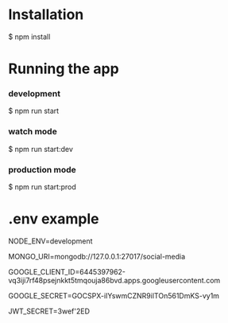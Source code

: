 # Installation
$ npm install

# Running the app
### development
$ npm run start

### watch mode
$ npm run start:dev

### production mode
$ npm run start:prod

# .env example
<p>NODE_ENV=development</p>
<p>MONGO_URI=mongodb://127.0.0.1:27017/social-media</p>
<p>GOOGLE_CLIENT_ID=6445397962-vq3iji7rf48psejnkkt5tmqouja86bvd.apps.googleusercontent.com</p>
<p>GOOGLE_SECRET=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</p>
<p>JWT_SECRET=3wef'2ED</p>
